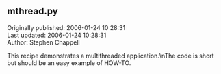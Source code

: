## mthread.py  
Originally published: 2006-01-24 10:28:31  
Last updated: 2006-01-24 10:28:31  
Author: Stephen Chappell  
  
This recipe demonstrates a multithreaded application.\nThe code is short but should be an easy example of HOW-TO.